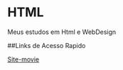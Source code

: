 # HTML
Meus estudos em Html e WebDesign

##Links de Acesso Rapido

[Site-movie](https://github.com/denenewton/HTML/tree/main/site-movie)
